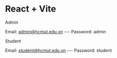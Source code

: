 # React + Vite

Admin 

Email: admin@hcmut.edu.vn  --- Password: admin

Student

Email: student@hcmut.edu.vn  --- Password: student
